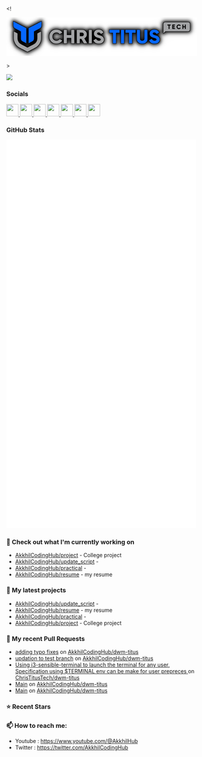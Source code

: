 &lt;!
<p align="center"><img src="https://raw.githubusercontent.com/AkkhilCodingHub/AkkhilCodingHub/main/ctt-600px-github.png" /></p> 
>

<a href="https://www.twitch.tv/akkhilcodinghub" target="_blank" rel="noreferrer"><img
src="https://img.shields.io/twitch/status/akkhilcodinghub?style=social&label=TWITCH%20STATUS&labelColor=red&color=blue" /></a>

### Socials

<p align="left"> <a href="https://github.com/AkkhilCodingHub" target="_blank" rel="noreferrer"> <picture> <source media="(prefers-color-scheme: dark)" srcset="https://raw.githubusercontent.com/danielcranney/readme-generator/main/public/icons/socials/github-dark.svg" /> <source media="(prefers-color-scheme: light)" srcset="https://raw.githubusercontent.com/danielcranney/readme-generator/main/public/icons/socials/github.svg" /> <img src="https://raw.githubusercontent.com/danielcranney/readme-generator/main/public/icons/socials/github.svg" width="32" height="32" /> </picture> </a> <a href="https://www.instagram.com/akkhilcodinghub" target="_blank" rel="noreferrer"> <picture> <source media="(prefers-color-scheme: dark)" srcset="https://raw.githubusercontent.com/danielcranney/readme-generator/main/public/icons/socials/instagram-dark.svg" /> <source media="(prefers-color-scheme: light)" srcset="https://raw.githubusercontent.com/danielcranney/readme-generator/main/public/icons/socials/instagram.svg" /> <img src="https://raw.githubusercontent.com/danielcranney/readme-generator/main/public/icons/socials/instagram.svg" width="32" height="32" /> </picture> </a> <a href="https://www.linkedin.com/in/akkhil-sharma" target="_blank" rel="noreferrer"> <picture> <source media="(prefers-color-scheme: dark)" srcset="https://raw.githubusercontent.com/danielcranney/readme-generator/main/public/icons/socials/linkedin-dark.svg" /> <source media="(prefers-color-scheme: light)" srcset="https://raw.githubusercontent.com/danielcranney/readme-generator/main/public/icons/socials/linkedin.svg" /> <img src="https://raw.githubusercontent.com/danielcranney/readme-generator/main/public/icons/socials/linkedin.svg" width="32" height="32" /> </picture> </a> <a href="https://x.com/AkkhilCodingHub" target="_blank" rel="noreferrer"> <picture> <source media="(prefers-color-scheme: dark)" srcset="https://raw.githubusercontent.com/danielcranney/readme-generator/main/public/icons/socials/twitter-dark.svg" /> <source media="(prefers-color-scheme: light)" srcset="https://raw.githubusercontent.com/danielcranney/readme-generator/main/public/icons/socials/twitter.svg" /> <img src="https://raw.githubusercontent.com/danielcranney/readme-generator/main/public/icons/socials/twitter.svg" width="32" height="32" /> </picture> </a> <a href="https://www.youtube.com/@AkkhilHub" target="_blank" rel="noreferrer"> <picture> <source media="(prefers-color-scheme: dark)" srcset="https://raw.githubusercontent.com/danielcranney/readme-generator/main/public/icons/socials/youtube-dark.svg" /> <source media="(prefers-color-scheme: light)" srcset="https://raw.githubusercontent.com/danielcranney/readme-generator/main/public/icons/socials/youtube.svg" /> <img src="https://raw.githubusercontent.com/danielcranney/readme-generator/main/public/icons/socials/youtube.svg" width="32" height="32" /> </picture> </a> <a href="https://www.threads.net/@akkhilcodinghub" target="_blank" rel="noreferrer"> <picture> <source media="(prefers-color-scheme: dark)" srcset="https://raw.githubusercontent.com/danielcranney/readme-generator/main/public/icons/socials/threads-dark.svg" /> <source media="(prefers-color-scheme: light)" srcset="https://raw.githubusercontent.com/danielcranney/readme-generator/main/public/icons/socials/threads.svg" /> <img src="https://raw.githubusercontent.com/danielcranney/readme-generator/main/public/icons/socials/threads.svg" width="32" height="32" /> </picture> </a> <a href="https://www.twitch.tv/akkhilcodinghub" target="_blank" rel="noreferrer"> <picture> <source media="(prefers-color-scheme: dark)" srcset="https://raw.githubusercontent.com/danielcranney/readme-generator/main/public/icons/socials/twitch-dark.svg" /> <source media="(prefers-color-scheme: light)" srcset="https://raw.githubusercontent.com/danielcranney/readme-generator/main/public/icons/socials/twitch.svg" /> <img src="https://raw.githubusercontent.com/danielcranney/readme-generator/main/public/icons/socials/twitch.svg" width="32" height="32" /> </picture> </a></p>

### GitHub Stats

<p align="left"><img src="https://raw.githubusercontent.com/AkkhilCodingHub/AkkhilCodingHub/main/github-metrics.svg" /></p>

### 👷 Check out what I'm currently working on

- [AkkhilCodingHub/project](https://github.com/AkkhilCodingHub/project) - College project
- [AkkhilCodingHub/update_script](https://github.com/AkkhilCodingHub/update_script) - 
- [AkkhilCodingHub/practical](https://github.com/AkkhilCodingHub/practical) - 
- [AkkhilCodingHub/resume](https://github.com/AkkhilCodingHub/resume) - my resume
### 🌱 My latest projects

- [AkkhilCodingHub/update_script](https://github.com/AkkhilCodingHub/update_script) - 
- [AkkhilCodingHub/resume](https://github.com/AkkhilCodingHub/resume) - my resume
- [AkkhilCodingHub/practical](https://github.com/AkkhilCodingHub/practical) - 
- [AkkhilCodingHub/project](https://github.com/AkkhilCodingHub/project) - College project
### 🔨 My recent Pull Requests

- [adding typo fixes](https://github.com/AkkhilCodingHub/dwm-titus/pull/8) on [AkkhilCodingHub/dwm-titus](https://github.com/AkkhilCodingHub/dwm-titus)
- [updation to test branch](https://github.com/AkkhilCodingHub/dwm-titus/pull/7) on [AkkhilCodingHub/dwm-titus](https://github.com/AkkhilCodingHub/dwm-titus)
- [Using i3-sensible-terminal to launch the terminal for any user, Specification using $TERMINAL env can be make for user prepreces ](https://github.com/ChrisTitusTech/dwm-titus/pull/60) on [ChrisTitusTech/dwm-titus](https://github.com/ChrisTitusTech/dwm-titus)
- [Main](https://github.com/AkkhilCodingHub/dwm-titus/pull/6) on [AkkhilCodingHub/dwm-titus](https://github.com/AkkhilCodingHub/dwm-titus)
- [Main](https://github.com/AkkhilCodingHub/dwm-titus/pull/5) on [AkkhilCodingHub/dwm-titus](https://github.com/AkkhilCodingHub/dwm-titus)
### ⭐ Recent Stars


### 📫 How to reach me:
  - Youtube   : <https://www.youtube.com/@AkkhilHub>
  - Twitter   : <https://twitter.com/AkkhilCodingHub>
